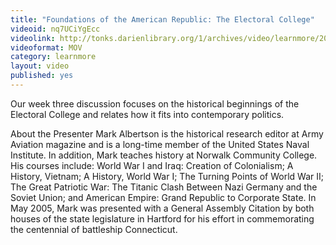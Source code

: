 ```yaml
---
title: "Foundations of the American Republic: The Electoral College"
videoid: nq7UCiYgEcc
videolink: http://tonks.darienlibrary.org/1/archives/video/learnmore/20170220_foundations_american_republic_electoral_college.mov
videoformat: MOV
category: learnmore
layout: video
published: yes
---
```


Our week three discussion focuses on the historical beginnings of the Electoral College and relates how it fits into contemporary politics.

About the Presenter
Mark Albertson is the historical research editor at Army Aviation magazine and is a long-time member of the United States Naval Institute. In addition, Mark teaches history at Norwalk Community College. His courses include: World War I and Iraq: Creation of Colonialism; A History, Vietnam; A History, World War I; The Turning Points of World War II; The Great Patriotic War: The Titanic Clash Between Nazi Germany and the Soviet Union; and American Empire: Grand Republic to Corporate State. In May 2005, Mark was presented with a General Assembly Citation by both houses of the state legislature in Hartford for his effort in commemorating the centennial of battleship Connecticut.